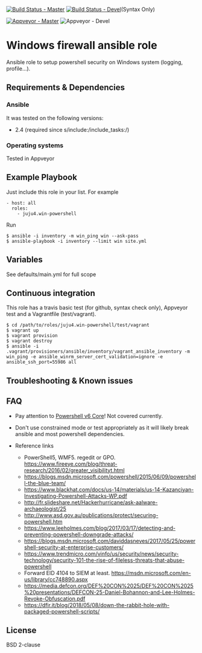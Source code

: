 [![Build Status - Master](https://travis-ci.org/juju4/ansible-win-powershell.svg?branch=master)](https://travis-ci.org/juju4/ansible-win-powershell)
[![Build Status - Devel](https://travis-ci.org/juju4/ansible-win-powershell.svg?branch=devel)](https://travis-ci.org/juju4/ansible-win-powershell/branches)(Syntax Only)

[![Appveyor - Master](https://ci.appveyor.com/api/projects/status/1033u05y7ymce0w5?svg=true)](https://ci.appveyor.com/project/juju4/ansible-win-powershell)
![Appveyor - Devel](https://ci.appveyor.com/api/projects/status/1033u05y7ymce0w5/branch/devel?svg=true)

# Windows firewall ansible role

Ansible role to setup powershell security on Windows system (logging, profile...).

## Requirements & Dependencies

### Ansible
It was tested on the following versions:
 * 2.4 (required since s/include:/include_tasks:/)

### Operating systems

Tested in Appveyor

## Example Playbook

Just include this role in your list.
For example

```
- host: all
  roles:
    - juju4.win-powershell
```

Run
```
$ ansible -i inventory -m win_ping win --ask-pass
$ ansible-playbook -i inventory --limit win site.yml
```

## Variables

See defaults/main.yml for full scope

## Continuous integration

This role has a travis basic test (for github, syntax check only), Appveyor test and a Vagrantfile (test/vagrant).

```
$ cd /path/to/roles/juju4.win-powershell/test/vagrant
$ vagrant up
$ vagrant provision
$ vagrant destroy
$ ansible -i .vagrant/provisioners/ansible/inventory/vagrant_ansible_inventory -m win_ping -e ansible_winrm_server_cert_validation=ignore -e ansible_ssh_port=55986 all
```

## Troubleshooting & Known issues

## FAQ

* Pay attention to [Powershell v6 Core](http://www.labofapenetrationtester.com/2018/01/powershell6.html)! Not covered currently.

* Don't use constrained mode or test appropriately as it will likely break ansible and most powershell dependencies.

* Reference links
  * PowerShell5, WMF5. regedit or GPO. https://www.fireeye.com/blog/threat-research/2016/02/greater_visibilityt.html
  * https://blogs.msdn.microsoft.com/powershell/2015/06/09/powershell-the-blue-team/
  * https://www.blackhat.com/docs/us-14/materials/us-14-Kazanciyan-Investigating-Powershell-Attacks-WP.pdf
  * http://fr.slideshare.net/Hackerhurricane/ask-aalware-archaeologist/25
  * http://www.asd.gov.au/publications/protect/securing-powershell.htm
  * https://www.leeholmes.com/blog/2017/03/17/detecting-and-preventing-powershell-downgrade-attacks/
  * https://blogs.msdn.microsoft.com/daviddasneves/2017/05/25/powershell-security-at-enterprise-customers/
  * https://www.trendmicro.com/vinfo/us/security/news/security-technology/security-101-the-rise-of-fileless-threats-that-abuse-powershell
  * Forward EID 4104 to SIEM at least. https://msdn.microsoft.com/en-us/library/cc748890.aspx
  * https://media.defcon.org/DEF%20CON%2025/DEF%20CON%2025%20presentations/DEFCON-25-Daniel-Bohannon-and-Lee-Holmes-Revoke-Obfuscation.pdf
  * https://dfir.it/blog/2018/05/08/down-the-rabbit-hole-with-packaged-powershell-scripts/

## License

BSD 2-clause

